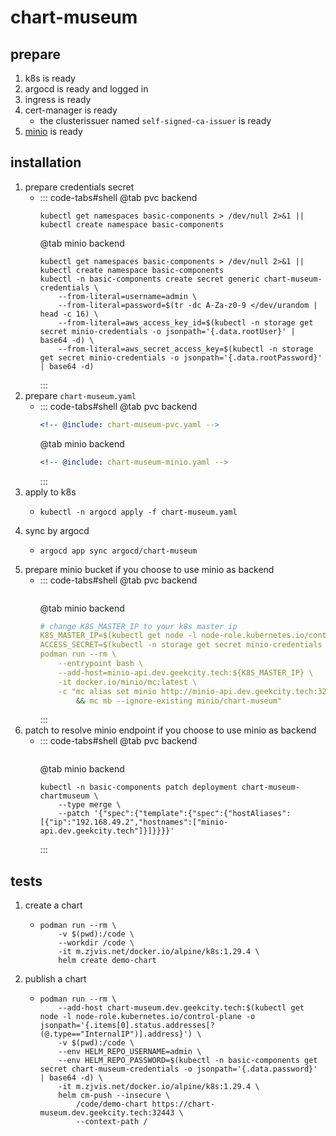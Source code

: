 # chart-museum

## prepare

1. k8s is ready
2. argocd is ready and logged in
3. ingress is ready
4. cert-manager is ready
    * the clusterissuer named `self-signed-ca-issuer` is ready
5. [minio](../storage/minio/minio.md) is ready

## installation

1. prepare credentials secret
    * ::: code-tabs#shell
      @tab pvc backend
      ```shell
      kubectl get namespaces basic-components > /dev/null 2>&1 || kubectl create namespace basic-components
      ```
      @tab minio backend
      ```shell
      kubectl get namespaces basic-components > /dev/null 2>&1 || kubectl create namespace basic-components
      kubectl -n basic-components create secret generic chart-museum-credentials \
          --from-literal=username=admin \
          --from-literal=password=$(tr -dc A-Za-z0-9 </dev/urandom | head -c 16) \
          --from-literal=aws_access_key_id=$(kubectl -n storage get secret minio-credentials -o jsonpath='{.data.rootUser}' | base64 -d) \
          --from-literal=aws_secret_access_key=$(kubectl -n storage get secret minio-credentials -o jsonpath='{.data.rootPassword}' | base64 -d)
      ```
      :::
2. prepare `chart-museum.yaml`
    * ::: code-tabs#shell
      @tab pvc backend
      ```yaml
      <!-- @include: chart-museum-pvc.yaml -->
      ```
      @tab minio backend
      ```yaml
      <!-- @include: chart-museum-minio.yaml -->
      ```
      :::
3. apply to k8s
    * ```shell
      kubectl -n argocd apply -f chart-museum.yaml
      ```
4. sync by argocd
    * ```shell
      argocd app sync argocd/chart-museum
      ```
5. prepare minio bucket if you choose to use minio as backend
    * ::: code-tabs#shell
      @tab pvc backend
      ```yaml
      ```
      @tab minio backend
      ```yaml
      # change K8S_MASTER_IP to your k8s master ip
      K8S_MASTER_IP=$(kubectl get node -l node-role.kubernetes.io/control-plane -o jsonpath='{.items[0].status.addresses[?(@.type=="InternalIP")].address}')
      ACCESS_SECRET=$(kubectl -n storage get secret minio-credentials -o jsonpath='{.data.rootPassword}' | base64 -d)
      podman run --rm \
          --entrypoint bash \
          --add-host=minio-api.dev.geekcity.tech:${K8S_MASTER_IP} \
          -it docker.io/minio/mc:latest \
          -c "mc alias set minio http://minio-api.dev.geekcity.tech:32080 admin ${ACCESS_SECRET} \
              && mc mb --ignore-existing minio/chart-museum"
      ```
      :::
6. patch to resolve minio endpoint if you choose to use minio as backend
    * ::: code-tabs#shell
      @tab pvc backend
      ```shell
      ```
      @tab minio backend
      ```shell
      kubectl -n basic-components patch deployment chart-museum-chartmuseum \
          --type merge \
          --patch '{"spec":{"template":{"spec":{"hostAliases":[{"ip":"192.168.49.2","hostnames":["minio-api.dev.geekcity.tech"]}]}}}}'
      ```
      :::

## tests

1. create a chart
    * ```shell
      podman run --rm \
          -v $(pwd):/code \
          --workdir /code \
          -it m.zjvis.net/docker.io/alpine/k8s:1.29.4 \
          helm create demo-chart
      ```
1. publish a chart
    * ```shell
      podman run --rm \
          --add-host chart-museum.dev.geekcity.tech:$(kubectl get node -l node-role.kubernetes.io/control-plane -o jsonpath='{.items[0].status.addresses[?(@.type=="InternalIP")].address}') \
          -v $(pwd):/code \
          --env HELM_REPO_USERNAME=admin \
          --env HELM_REPO_PASSWORD=$(kubectl -n basic-components get secret chart-museum-credentials -o jsonpath='{.data.password}' | base64 -d) \
          -it m.zjvis.net/docker.io/alpine/k8s:1.29.4 \
          helm cm-push --insecure \
              /code/demo-chart https://chart-museum.dev.geekcity.tech:32443 \
              --context-path /
      ```
